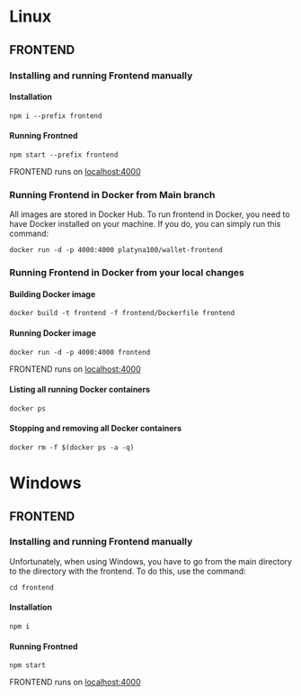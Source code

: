 # Linux

## FRONTEND

### Installing and running Frontend manually

#### Installation

    npm i --prefix frontend

#### Running Frontned

    npm start --prefix frontend

FRONTEND runs on [localhost:4000](localhost:4000)

### Running Frontend in Docker from Main branch

All images are stored in Docker Hub. To run frontend in Docker, you need to have Docker installed on your machine. If you do, you can simply run this command:

    docker run -d -p 4000:4000 platyna100/wallet-frontend

### Running Frontend in Docker from your local changes

#### Building Docker image

    docker build -t frontend -f frontend/Dockerfile frontend

#### Running Docker image

    docker run -d -p 4000:4000 frontend

FRONTEND runs on [localhost:4000](localhost:4000)

#### Listing all running Docker containers

    docker ps

#### Stopping and removing all Docker containers

    docker rm -f $(docker ps -a -q)

# Windows

## FRONTEND

### Installing and running Frontend manually

Unfortunately, when using Windows, you have to go from the main directory to the directory with the frontend. To do this, use the command:

    cd frontend

#### Installation

    npm i

#### Running Frontned

    npm start

FRONTEND runs on [localhost:4000](localhost:4000)

<!--
## BACKEND

INSTALATION: `npm i --prefix backend`

RUN: `npm run start:dev --prefix backend`

BACKEND runs on PORT 3000 -->
